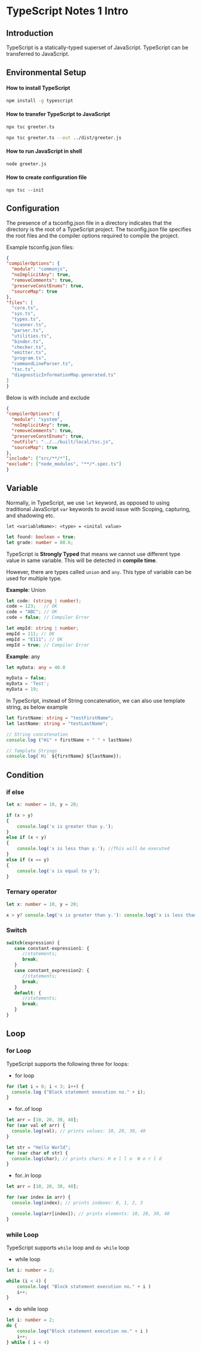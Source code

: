 # TypeScript Notes 1 Intro


## Introduction

TypeScript is a statically-typed superset of JavaScript. TypeScript can be transferred to JavaScript.

## Environmental Setup

#### How to install TypeScript

```bash
npm install -g typescript
```

#### How to transfer TypeScript to JavaScript

```bash
npx tsc greeter.ts
```
```bash
npx tsc greeter.ts --out ../dist/greeter.js
```

#### How to run JavaScript in shell

```bash
node greeter.js
```


#### How to create configuration file

```
npx tsc --init
```

## Configuration

The presence of a tsconfig.json file in a directory indicates that the directory is the root of a TypeScript project. The tsconfig.json file specifies the root files and the compiler options required to compile the project.

Example tsconfig.json files:

```json
{
"compilerOptions": {
  "module": "commonjs",
  "noImplicitAny": true,
  "removeComments": true,
  "preserveConstEnums": true,
  "sourceMap": true
},
"files": [
  "core.ts",
  "sys.ts",
  "types.ts",
  "scanner.ts",
  "parser.ts",
  "utilities.ts",
  "binder.ts",
  "checker.ts",
  "emitter.ts",
  "program.ts",
  "commandLineParser.ts",
  "tsc.ts",
  "diagnosticInformationMap.generated.ts"
]
}
```

Below is with include and exclude

```json
{
"compilerOptions": {
  "module": "system",
  "noImplicitAny": true,
  "removeComments": true,
  "preserveConstEnums": true,
  "outFile": "../../built/local/tsc.js",
  "sourceMap": true
},
"include": ["src/**/*"],
"exclude": ["node_modules", "**/*.spec.ts"]
}
```




## Variable

Normally, in TypeScript, we use `let` keyword, as opposed to using traditional JavaScript `var` keywords to avoid issue with Scoping, capturing, and shadowing etc.

`let <variableName>: <type> = <inital value>`

```typescript
let found: boolean = true;
let grade: number = 88.6;
```

TypeScript is **Strongly Typed** that means we cannot use different type value in same variable. This will be detected in **compile time**.

However, there are types called `union` and `any`. This type of variable can be used for multiple type.

**Example**: Union

```typescript
let code: (string | number);
code = 123;   // OK
code = "ABC"; // OK
code = false; // Compiler Error

let empId: string | number;
empId = 111; // OK
empId = "E111"; // OK
empId = true; // Compiler Error
```


**Example**: any
```typescript
let myData: any = 40.0

myData = false;
myData = 'Test';
myData = 19;
```

In TypeScript, instead of String concatenation, we can also use template string, as below example

```typescript
let firstName: string = "testFirstName";
let lastName: string = "testLastName";

// String concatenation
console.log ("Hi" + firstName + " " + lastName)

// Template Strings
console.log(`Hi` ${firstName} ${lastName});
```


## Condition

### if else

```TypeScript
let x: number = 10, y = 20;

if (x > y) 
{
    console.log('x is greater than y.');
} 
else if (x < y)
{
    console.log('x is less than y.'); //This will be executed
}
else if (x == y) 
{
    console.log('x is equal to y');
}
```

### Ternary operator

```TypeScript
let x: number = 10, y = 20;

x > y? console.log('x is greater than y.'): console.log('x is less than or equal to y.')
```

### Switch

```TypeScript
switch(expression) { 
   case constant-expression1: { 
      //statements; 
      break; 
   } 
   case constant_expression2: { 
      //statements; 
      break; 
   } 
   default: { 
      //statements; 
      break; 
   } 
} 
```

## Loop

### for Loop

TypeScript supports the following three for loops:

* for loop

```TypeScript
for (let i = 0; i < 3; i++) {
  console.log ("Block statement execution no." + i);
}
```

* for..of loop

```TypeScript
let arr = [10, 20, 30, 40];
for (var val of arr) {
  console.log(val); // prints values: 10, 20, 30, 40
}

let str = "Hello World";
for (var char of str) {
  console.log(char); // prints chars: H e l l o  W o r l d
}
```


* for..in loop

```TypeScript
let arr = [10, 20, 30, 40];

for (var index in arr) {
  console.log(index); // prints indexes: 0, 1, 2, 3

  console.log(arr[index]); // prints elements: 10, 20, 30, 40
}
```

### while Loop

TypeScript supports `while` loop and `do while` loop

* while loop

```TypeScript
let i: number = 2;

while (i < 4) {
    console.log( "Block statement execution no." + i )
    i++;
}
```

* do while loop

```TypeScript
let i: number = 2;
do {
    console.log("Block statement execution no." + i )
    i++;
} while ( i < 4)
```




